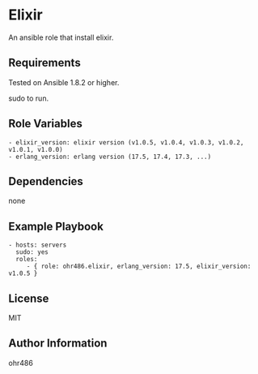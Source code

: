 Elixir
========

An ansible role that install elixir.

Requirements
------------

Tested on Ansible 1.8.2 or higher.

sudo to run.

Role Variables
--------------

```
- elixir_version: elixir version (v1.0.5, v1.0.4, v1.0.3, v1.0.2, v1.0.1, v1.0.0)
- erlang_version: erlang version (17.5, 17.4, 17.3, ...)
```

Dependencies
------------

none

Example Playbook
----------------

```
- hosts: servers
  sudo: yes
  roles:
     - { role: ohr486.elixir, erlang_version: 17.5, elixir_version: v1.0.5 }
```

License
-------

MIT

Author Information
------------------

ohr486


